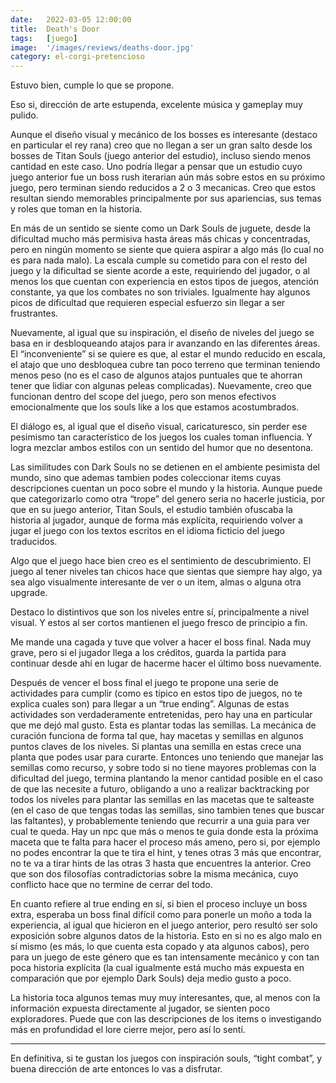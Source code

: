 ```yaml
---
date:   2022-03-05 12:00:00
title:  Death's Door
tags:   [juego]
image:  '/images/reviews/deaths-door.jpg'
category: el-corgi-pretencioso
---
```

Estuvo bien, cumple lo que se propone.

Eso si, dirección de arte estupenda, excelente música y gameplay muy pulido.

Aunque el diseño visual y mecánico de los bosses es interesante (destaco en particular el rey rana) creo que no llegan a ser un gran salto desde los bosses de Titan Souls (juego anterior del estudio), incluso siendo menos cantidad en este caso. Uno podría llegar a pensar que un estudio cuyo juego anterior fue un boss rush iterarian aún más sobre estos en su próximo juego, pero terminan siendo reducidos a 2 o 3 mecanicas. Creo que estos resultan siendo memorables principalmente por sus apariencias, sus temas y roles que toman en la historia.

En más de un sentido se siente como un Dark Souls de juguete, desde la dificultad mucho más permisiva hasta áreas más chicas y concentradas, pero en ningún momento se siente que quiera aspirar a algo más (lo cual no es para nada malo). La escala cumple su cometido para con el resto del juego y la dificultad se siente acorde a este, requiriendo del jugador, o al menos los que cuentan con experiencia en estos tipos de juegos, atención constante, ya que los combates no son triviales. Igualmente hay algunos picos de dificultad que requieren especial esfuerzo sin llegar a ser frustrantes.

Nuevamente, al igual que su inspiración, el diseño de niveles del juego se basa en ir desbloqueando atajos para ir avanzando en las diferentes áreas. El “inconveniente” si se quiere es que, al estar el mundo reducido en escala, el atajo que uno desbloquea cubre tan poco terreno que terminan teniendo menos peso (no es el caso de algunos atajos puntuales que te ahorran tener que lidiar con algunas peleas complicadas). Nuevamente, creo que funcionan dentro del scope del juego, pero son menos efectivos emocionalmente que los souls like a los que estamos acostumbrados.

El diálogo es, al igual que el diseño visual, caricaturesco, sin perder ese pesimismo tan característico de los juegos los cuales toman influencia. Y logra mezclar ambos estilos con un sentido del humor que no desentona.

Las similitudes con Dark Souls no se detienen en el ambiente pesimista del mundo, sino que ademas tambien podes coleccionar items cuyas descripciones cuentan un poco sobre el mundo y la historia. Aunque puede que categorizarlo como otra “trope” del genero seria no hacerle justicia, por que en su juego anterior, Titan Souls, el estudio también ofuscaba la historia al jugador, aunque de forma más explícita, requiriendo volver a jugar el juego con los textos escritos en el idioma ficticio del juego traducidos.

Algo que el juego hace bien creo es el sentimiento de descubrimiento. El juego al tener niveles tan chicos hace que sientas que siempre hay algo, ya sea algo visualmente interesante de ver o un item, almas o alguna otra upgrade.

Destaco lo distintivos que son los niveles entre sí, principalmente a nivel visual. Y estos al ser cortos mantienen el juego fresco de principio a fin.

Me mande una cagada y tuve que volver a hacer el boss final. Nada muy grave, pero si el jugador llega a los créditos, guarda la partida para continuar desde ahí en lugar de hacerme hacer el último boss nuevamente.

Después de vencer el boss final el juego te propone una serie de actividades para cumplir (como es típico en estos tipo de juegos, no te explica cuales son) para llegar a un “true ending”. Algunas de estas actividades son verdaderamente entretenidas, pero hay una en particular que me dejó mal gusto. Esta es plantar todas las semillas. La mecánica de curación funciona de forma tal que, hay macetas y semillas en algunos puntos claves de los niveles. Si plantas una semilla en estas crece una planta que podes usar para curarte. Entonces uno teniendo que manejar las semillas como recurso, y sobre todo si no tiene mayores problemas con la dificultad del juego, termina plantando la menor cantidad posible en el caso de que las necesite a futuro, obligando a uno a realizar backtracking por todos los niveles para plantar las semillas en las macetas que te salteaste (en el caso de que tengas todas las semillas, sino tambien tenes que buscar las faltantes), y probablemente teniendo que recurrir a una guia para ver cual te queda. Hay un npc que más o menos te guia donde esta la próxima maceta que te falta para hacer el proceso más ameno, pero si, por ejemplo no podes encontrar la que te tira el hint, y tenes otras 3 más que encontrar, no te va a tirar hints de las otras 3 hasta que encuentres la anterior. Creo que son dos filosofías contradictorias sobre la misma mecánica, cuyo conflicto hace que no termine de cerrar del todo.

En cuanto refiere al true ending en sí, si bien el proceso incluye un boss extra, esperaba un boss final difícil como para ponerle un moño a toda la experiencia, al igual que hicieron en el juego anterior, pero resultó ser solo exposición sobre algunos datos de la historia. Esto en si no es algo malo en sí mismo (es más, lo que cuenta esta copado y ata algunos cabos), pero para un juego de este género que es tan intensamente mecánico y con tan poca historia explícita (la cual igualmente está mucho más expuesta en comparación que por ejemplo Dark Souls) deja medio gusto a poco.

La historia toca algunos temas muy muy interesantes, que, al menos con la información expuesta directamente al jugador, se sienten poco exploradores. Puede que con las descripciones de los items o investigando más en profundidad el lore cierre mejor, pero así lo sentí.

<hr>

En definitiva, si te gustan los juegos con inspiración souls, “tight combat”, y buena dirección de arte entonces lo vas a disfrutar.
